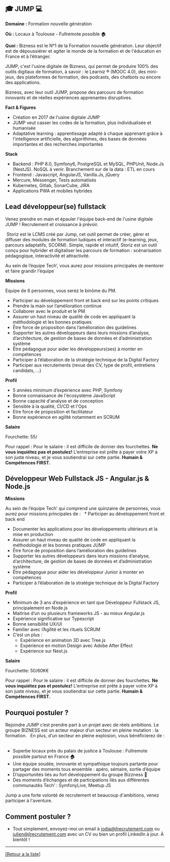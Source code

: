 ## 🎓 JUMP 💻 

**Domaine :** Formation nouvelle génération

**Où :** Locaux à Toulouse - Fullremote possible 🏠

**Quoi :** Bizness est le N°1 de la Formation nouvelle génération. Leur objectif est de dépoussiérer et agiter le monde de la formation et de l'éducation en France et à l’étranger.

JUMP, c'est l'usine digitale de Bizness, qui permet de produire 100% des outils digitaux de formation, à savoir : le Learniz ® (MOOC 4.0), des mini-jeux, des plateformes de formation, des podcasts, des chatbots ou encore des applications.

Bizness, avec leur outil JUMP, propose des parcours de formation innovants et de réelles expériences apprenantes disruptives.

**Fact & Figures**

* Création en 2017 de l'usine digitale JUMP
* JUMP veut casser les codes de la formation, plus individualisée et humanisée
* Adaptative learning : apprentissage adapté à chaque apprenant grâce à l'intelligence artificielle, des algorithmes, des bases de données importantes et des recherches importantes 

**Stack**

* Backend : PHP 8.0, Symfony6, PostgreSQL et MySQL, PHPUnit, Node.Js (NestJS). NoSQL à venir. Branchement sur de la data : ETL en cours
* Frontend : Javascript, AngularJS, Vanilla.Js, jQuery
* Mercure, Messenger, Tests automatisés
* Kubernetes, Gitlab, SonarCube, JIRA
* Applications PWA et mobiles hybrides


## Lead développeur(se) fullstack 

Venez prendre en main et épauler l'équipe back-end de l'usine digitale JUMP ! Recrutement et croissance à prévoir.

 Storiz est le LCMS créé par Jump, cet outil permet de créer, gérer et diffuser des modules de formation ludiques et interactif (e-learning, jeux, parcours adaptatifs, SCORM). Simple, rapide et intuitif, Storiz est un outil conçu pour hybrider et digitaliser les parcours de formation : scénarisation pédagogique, interactivité et attractivité.

Au sein de l’équipe Tech’, vous aurez pour missions principales de mentorer et faire grandir l'équipe

**Missions**

Equipe de 6 personnes, vous serez le binôme du PM.

* Participer au développement front et back end sur les points critiques 
* Prendre la main sur l’amélioration continue
* Collaborer avec le produit et le PM
* Assurer un haut niveau de qualité de code en appliquant la méthodologie et les bonnes pratiques
* Être force de proposition dans l’amélioration des guidelines
* Supporter les autres développeurs dans leurs missions d’analyse, d’architecture, de gestion de bases de données et d’administration système
* Être pédagogue pour aider les développeurs(ses)  à monter en compétences
* Participer à l’élaboration de la stratégie technique de la Digital Factory
* Participer aux recrutements (revue des CV, type de profil, entretiens candidats, …)

**Profil**

* 5 années minimum d’expérience avec PHP, Symfony
* Bonne connaissance de l'écosystème JavaScript
* Bonne capacité d'analyse et de conception
* Sensible à la qualité, CI/CD et l'Ops
* Etre force de proposition et facilitateur
* Bonne expérience en agilité notamment en SCRUM

**Salaire**

Fourchette: 55/

Pour rappel :  Pour le salaire : il est difficile de donner des fourchettes. **Ne vous inquiétez pas et postulez!** L'entreprise est prête à payer votre XP à son juste niveau, et je vous soutiendrai sur cette partie. **Humain & Compétences FIRST.**


## Développeur Web Fullstack JS - Angular.js & Node.js

**Missions** 

Au sein de l’équipe Tech’ qui comprend une quinzaine de personnes, vous aurez pour missions principales de :   * Participer au développement front et back end

* Documenter les applications pour les développements ultérieurs et la mise en production
* Assurer un haut niveau de qualité de code en appliquant la méthodologie et les bonnes pratiques JUMP
* Être force de proposition dans l’amélioration des guidelines
* Supporter les autres développeurs dans leurs missions d’analyse, d’architecture, de gestion de bases de données et d’administration système
* Être pédagogue pour aider les développeur Junior à monter en compétences
* Participer à l’élaboration de la stratégie technique de la Digital Factory

**Profil**

* Minimum de 3 ans d’expérience en tant que Développeur Fullstack JS, principalement en Node.js
* Maitrise d’un ou plusieurs frameworks JS - au mieux Angular.js  
* Expérience significative sur Typescript 
* Bonne sensibilité UX/UI  
* Familier avec l’Agilité et les rituels SCRUM  
* C’est un plus : 
	* Expérience en animation 3D avec Tree.js  
	* Expérience en motion Design avec Adobe After Effect
	* Expérience sur Nest.js

**Salaire**

Fourchette: 50/60K€

Pour rappel :  Pour le salaire : il est difficile de donner des fourchettes. **Ne vous inquiétez pas et postulez!** L'entreprise est prête à payer votre XP à son juste niveau, et je vous soutiendrai sur cette partie. **Humain & Compétences FIRST.**

## Pourquoi postuler ?

Rejoindre JUMP c’est prendre part à un projet avec de réels ambitions. 
Le groupe BIZNESS est un acteur majeur d’un secteur en pleine mutation : la formation.   En plus, d’un secteur en pleine explosion, vous bénéficierez de :  
* Superbe locaux près du palais de justice à Toulouse : Fullremote possible partout en France 🏠 
* Une équipe soudée, innovante et sympathique toujours partante pour partager des moments tous ensemble : apéro, sémaire, sortie d’équipe 
* D’opportunités liés au fort développement du groupe Bizzness 🚀
* Des moments d’échanges et de participations liés aux différentes communautés Tech’ : SymfonyLive, Meetup JS

Jump a une forte volonté de recrutement et beaucoup d'ambitions, venez participer à l'aventure.


## Comment postuler ? 

* Tout simplement, envoyez-moi un email à jodia@jlrecrutement.com ou julien@jlrecrutement.com avec un CV ou bien un profil LinkedIn à jour. À bientôt !


----
<a href="https://github.com/jlondiche/job-board-php/blob/master/README.md">[Retour a la liste]</a>


